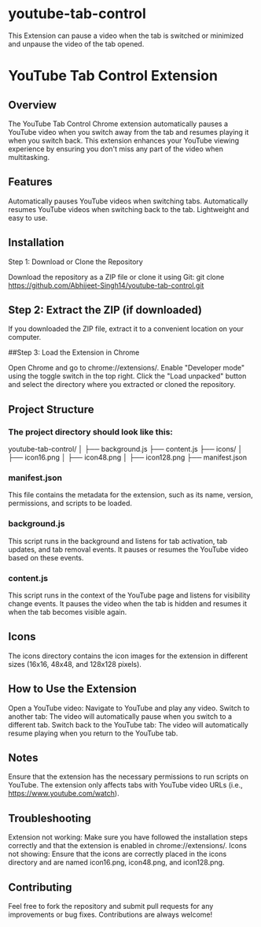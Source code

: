 # youtube-tab-control
This Extension can pause a video when the tab is switched or minimized and unpause the video of the tab opened.

# YouTube Tab Control Extension

## Overview

The YouTube Tab Control Chrome extension automatically pauses a YouTube video when you switch away from the tab and resumes playing it when you switch back. This extension enhances your YouTube viewing experience by ensuring you don't miss any part of the video when multitasking.

## Features

Automatically pauses YouTube videos when switching tabs.
Automatically resumes YouTube videos when switching back to the tab.
Lightweight and easy to use.

## Installation

Step 1: Download or Clone the Repository

Download the repository as a ZIP file or clone it using Git: git clone https://github.com/Abhijeet-Singh14/youtube-tab-control.git

## Step 2: Extract the ZIP (if downloaded)

If you downloaded the ZIP file, extract it to a convenient location on your computer.

##Step 3: Load the Extension in Chrome

Open Chrome and go to chrome://extensions/.
Enable "Developer mode" using the toggle switch in the top right.
Click the "Load unpacked" button and select the directory where you extracted or cloned the repository.

## Project Structure

### The project directory should look like this:

youtube-tab-control/
│
├── background.js
├── content.js
├── icons/
│   ├── icon16.png
│   ├── icon48.png
│   ├── icon128.png
├── manifest.json

### manifest.json
This file contains the metadata for the extension, such as its name, version, permissions, and scripts to be loaded.

### background.js
This script runs in the background and listens for tab activation, tab updates, and tab removal events. It pauses or resumes the YouTube video based on these events.

### content.js
This script runs in the context of the YouTube page and listens for visibility change events. It pauses the video when the tab is hidden and resumes it when the tab becomes visible again.

## Icons
The icons directory contains the icon images for the extension in different sizes (16x16, 48x48, and 128x128 pixels).

## How to Use the Extension

Open a YouTube video: Navigate to YouTube and play any video.
Switch to another tab: The video will automatically pause when you switch to a different tab.
Switch back to the YouTube tab: The video will automatically resume playing when you return to the YouTube tab.

## Notes

Ensure that the extension has the necessary permissions to run scripts on YouTube.
The extension only affects tabs with YouTube video URLs (i.e., https://www.youtube.com/watch).

## Troubleshooting

Extension not working: Make sure you have followed the installation steps correctly and that the extension is enabled in chrome://extensions/.
Icons not showing: Ensure that the icons are correctly placed in the icons directory and are named icon16.png, icon48.png, and icon128.png.

## Contributing
Feel free to fork the repository and submit pull requests for any improvements or bug fixes. Contributions are always welcome!








